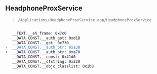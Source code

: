 ## HeadphoneProxService

> `/Applications/HeadphoneProxService.app/HeadphoneProxService`

```diff

   __TEXT.__eh_frame: 0x7c0
   __DATA_CONST.__auth_got: 0xd18
   __DATA_CONST.__got: 0x730
-  __DATA_CONST.__auth_ptr: 0xa30
+  __DATA_CONST.__auth_ptr: 0xa70
   __DATA_CONST.__const: 0x41d0
   __DATA_CONST.__cfstring: 0x220
   __DATA_CONST.__objc_classlist: 0x1b8

```
